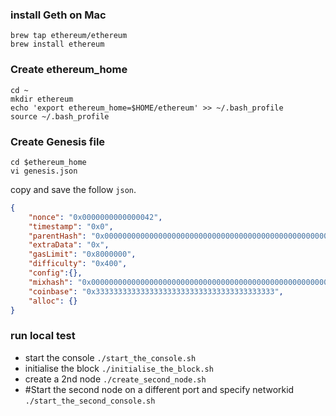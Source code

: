 ### install Geth on Mac

```shell
brew tap ethereum/ethereum
brew install ethereum
```

### Create ethereum_home

```shell
cd ~
mkdir ethereum
echo 'export ethereum_home=$HOME/ethereum' >> ~/.bash_profile
source ~/.bash_profile
```

### Create Genesis file

```shell
cd $ethereum_home
vi genesis.json
```
copy and save the follow `json`.

```json
{
    "nonce": "0x0000000000000042",
    "timestamp": "0x0",
    "parentHash": "0x0000000000000000000000000000000000000000000000000000000000000000",
    "extraData": "0x",
    "gasLimit": "0x8000000",
    "difficulty": "0x400",
    "config":{},
    "mixhash": "0x0000000000000000000000000000000000000000000000000000000000000000",
    "coinbase": "0x3333333333333333333333333333333333333333",
    "alloc": {}
}
```
### run local test
* start the console `./start_the_console.sh`
* initialise the block `./initialise_the_block.sh`
* create a 2nd node `./create_second_node.sh`
* #Start the second node on a different port and specify networkid `./start_the_second_console.sh`
